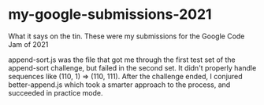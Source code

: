 # my-google-submissions-2021
What it says on the tin.  These were my submissions for the Google Code Jam of 2021

append-sort.js was the file that got me through the first test set of the append-sort challenge, but failed in the second set.  It didn't properly handle sequences like (110, 1) => (110, 111).  After the challenge ended, I conjured better-append.js which took a smarter approach to the process, and succeeded in practice mode.
